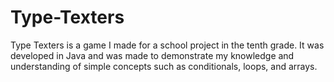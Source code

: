 # Type-Texters 



Type Texters is a game I made for a school project in the tenth grade. 
It was developed in Java and was made to demonstrate my knowledge and understanding of simple concepts such as conditionals, loops, and arrays.
